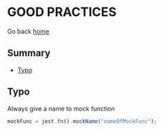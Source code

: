 # GOOD PRACTICES

Go back [home](../README.md/#mock-jest)

## Summary

- [Typo](#typo)

## Typo

Always give a name to mock function

```javascript
mockFunc = jest.fn().mockName("nameOfMockFunc");
```
